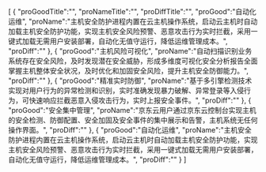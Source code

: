 [
	{
		"proGoodTitle":"",
		"proNameTitle":"",
		"proDiffTitle":"",
		"proGood":"自动化运维",
		"proName":"主机安全防护进程内置在云主机操作系统，启动云主机时自动加载主机安全防护功能，实现主机安全风险预警、恶意攻击行为实时拦截，采用一键式加载无需用户安装部署，自动化无值守运行，降低运维管理成本。",
		"proDiff":""
	},
	{
		"proGood":"主机风险可视化",
		"proName":"自动扫描识别业务系统存在安全风险，及时发现潜在安全威胁，形成多维度可视化安全分析报告全面掌握主机整体安全状况，及时优化和加固安全风险，提升主机安全防御能力。",
		"proDiff":""
	},
	{
		"proGood":"精准实时防御",
		"proName":"基于多引擎检测技术实现对用户行为的异常检测和识别，实时准确发现暴力破解、异常登录等入侵行为，可快速响应拦截恶意入侵攻击行为，实时上报安全事件。",
		"proDiff":""
	},
	{
		"proGood":"安全集中管理",
		"proName":"京东云用户通过京东云控制台实现主机的安全检测、防御配置、安全加固及安全事件的集中展示和告警，主机系统无任何操作界面。",
		"proDiff":""
	},
	{
		"proGood":"自动化运维",
		"proName":"主机安全防护进程内置在云主机操作系统，启动云主机时自动加载主机安全防护功能，实现主机安全风险预警、恶意攻击行为实时拦截，采用一键式加载无需用户安装部署，自动化无值守运行，降低运维管理成本。",
		"proDiff":""
	}
]